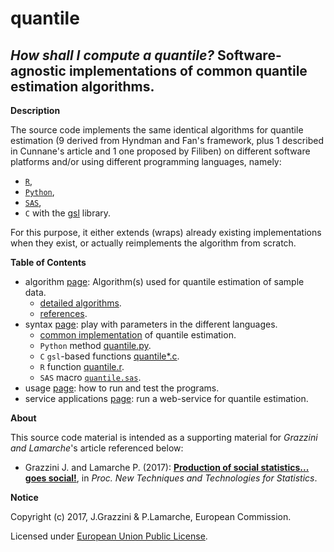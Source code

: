quantile
======

_How shall I compute a quantile?_ Software-agnostic implementations of common quantile estimation algorithms.
---

**<a name="Description"></a>Description**

The source code implements the same identical algorithms for quantile estimation (9 derived from Hyndman and Fan's framework, plus 1 described in Cunnane's article and 1 one proposed by Filiben) on different software platforms and/or using different programming languages, namely:

* [`R`](https://www.r-project.org),
* [`Python`](https://www.python.org),
* [`SAS`](http://www.sas.com/),
* `C` with the [gsl](https://www.gnu.org/software/gsl/) library.

For this purpose, it either extends (wraps) already existing implementations when they exist, or actually reimplements the algorithm from scratch.

**Table of Contents**

* algorithm [page](algorithm.md): Algorithm(s) used for quantile estimation of sample data.
  + [detailed algorithms](algorithm.md#Algorithms).
  + [references](algorithm.md#References).
* syntax [page](syntax.md): play with parameters in the different languages.
  + [common implementation](quantile.md) of quantile estimation.
  + `Python` method [quantile.py](python_quantile.md).
  + `C` `gsl`-based functions [quantile*.c](c_quantile.md).
  + `R` function [quantile.r](r_quantile.md).
  + `SAS` macro [`quantile.sas`](python_quantile.md).
* usage [page](usage.md): how to run and test the programs.
* service applications [page](service.md): run a web-service for quantile estimation.

**<a name="About"></a>About**

This source code material is intended as a supporting material for _Grazzini and Lamarche_'s article referenced below:

* Grazzini J. and Lamarche P. (2017): [**Production of social statistics... goes social!**](https://www.conference-service.com/NTTS2017/documents/agenda/data/abstracts/abstract_124.html), in _Proc.  New Techniques and Technologies for Statistics_.

    
**<a name="Notice"></a>Notice**

Copyright (c) 2017, J.Grazzini & P.Lamarche, European Commission.

Licensed under [European Union Public License](https://joinup.ec.europa.eu/community/eupl/og_page/european-union-public-licence-eupl-v11).

